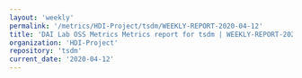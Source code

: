 ```yaml
---
layout: 'weekly'
permalink: '/metrics/HDI-Project/tsdm/WEEKLY-REPORT-2020-04-12'
title: 'DAI Lab OSS Metrics Metrics report for tsdm | WEEKLY-REPORT-2020-04-12'
organization: 'HDI-Project'
repository: 'tsdm'
current_date: '2020-04-12'
---
```

